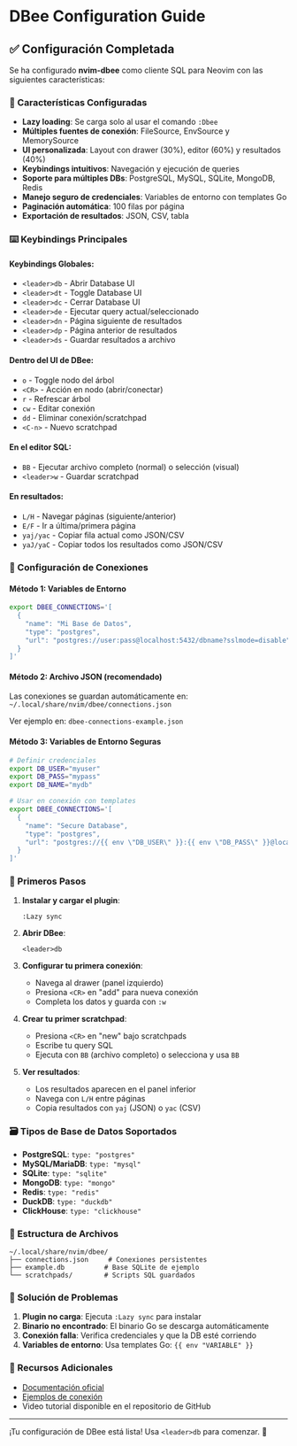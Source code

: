 # DBee Configuration Guide

## ✅ Configuración Completada

Se ha configurado **nvim-dbee** como cliente SQL para Neovim con las siguientes características:

### 🔧 Características Configuradas

- **Lazy loading**: Se carga solo al usar el comando `:Dbee`
- **Múltiples fuentes de conexión**: FileSource, EnvSource y MemorySource
- **UI personalizada**: Layout con drawer (30%), editor (60%) y resultados (40%)
- **Keybindings intuitivos**: Navegación y ejecución de queries
- **Soporte para múltiples DBs**: PostgreSQL, MySQL, SQLite, MongoDB, Redis
- **Manejo seguro de credenciales**: Variables de entorno con templates Go
- **Paginación automática**: 100 filas por página
- **Exportación de resultados**: JSON, CSV, tabla

### ⌨️ Keybindings Principales

#### Keybindings Globales:
- `<leader>db` - Abrir Database UI
- `<leader>dt` - Toggle Database UI  
- `<leader>dc` - Cerrar Database UI
- `<leader>de` - Ejecutar query actual/seleccionado
- `<leader>dn` - Página siguiente de resultados
- `<leader>dp` - Página anterior de resultados
- `<leader>ds` - Guardar resultados a archivo

#### Dentro del UI de DBee:
- `o` - Toggle nodo del árbol
- `<CR>` - Acción en nodo (abrir/conectar)
- `r` - Refrescar árbol
- `cw` - Editar conexión
- `dd` - Eliminar conexión/scratchpad
- `<C-n>` - Nuevo scratchpad

#### En el editor SQL:
- `BB` - Ejecutar archivo completo (normal) o selección (visual)
- `<leader>w` - Guardar scratchpad

#### En resultados:
- `L/H` - Navegar páginas (siguiente/anterior)
- `E/F` - Ir a última/primera página
- `yaj/yac` - Copiar fila actual como JSON/CSV
- `yaJ/yaC` - Copiar todos los resultados como JSON/CSV

### 🔐 Configuración de Conexiones

#### Método 1: Variables de Entorno
```bash
export DBEE_CONNECTIONS='[
  {
    "name": "Mi Base de Datos",
    "type": "postgres",
    "url": "postgres://user:pass@localhost:5432/dbname?sslmode=disable"
  }
]'
```

#### Método 2: Archivo JSON (recomendado)
Las conexiones se guardan automáticamente en:
`~/.local/share/nvim/dbee/connections.json`

Ver ejemplo en: `dbee-connections-example.json`

#### Método 3: Variables de Entorno Seguras
```bash
# Definir credenciales
export DB_USER="myuser"
export DB_PASS="mypass"
export DB_NAME="mydb"

# Usar en conexión con templates
export DBEE_CONNECTIONS='[
  {
    "name": "Secure Database",
    "type": "postgres", 
    "url": "postgres://{{ env \"DB_USER\" }}:{{ env \"DB_PASS\" }}@localhost:5432/{{ env \"DB_NAME\" }}?sslmode=disable"
  }
]'
```

### 🚀 Primeros Pasos

1. **Instalar y cargar el plugin**:
   ```
   :Lazy sync
   ```

2. **Abrir DBee**:
   ```
   <leader>db
   ```

3. **Configurar tu primera conexión**:
   - Navega al drawer (panel izquierdo)
   - Presiona `<CR>` en "add" para nueva conexión
   - Completa los datos y guarda con `:w`

4. **Crear tu primer scratchpad**:
   - Presiona `<CR>` en "new" bajo scratchpads
   - Escribe tu query SQL
   - Ejecuta con `BB` (archivo completo) o selecciona y usa `BB`

5. **Ver resultados**:
   - Los resultados aparecen en el panel inferior
   - Navega con `L/H` entre páginas
   - Copia resultados con `yaj` (JSON) o `yac` (CSV)

### 🗃️ Tipos de Base de Datos Soportados

- **PostgreSQL**: `type: "postgres"`
- **MySQL/MariaDB**: `type: "mysql"`  
- **SQLite**: `type: "sqlite"`
- **MongoDB**: `type: "mongo"`
- **Redis**: `type: "redis"`
- **DuckDB**: `type: "duckdb"`
- **ClickHouse**: `type: "clickhouse"`

### 📁 Estructura de Archivos

```
~/.local/share/nvim/dbee/
├── connections.json     # Conexiones persistentes
├── example.db          # Base SQLite de ejemplo
└── scratchpads/        # Scripts SQL guardados
```

### 🔧 Solución de Problemas

1. **Plugin no carga**: Ejecuta `:Lazy sync` para instalar
2. **Binario no encontrado**: El binario Go se descarga automáticamente
3. **Conexión falla**: Verifica credenciales y que la DB esté corriendo
4. **Variables de entorno**: Usa templates Go: `{{ env "VARIABLE" }}`

### 📖 Recursos Adicionales

- [Documentación oficial](https://github.com/kndndrj/nvim-dbee)
- [Ejemplos de conexión](./dbee-connections-example.json)
- Video tutorial disponible en el repositorio de GitHub

---

¡Tu configuración de DBee está lista! Usa `<leader>db` para comenzar. 🎉
